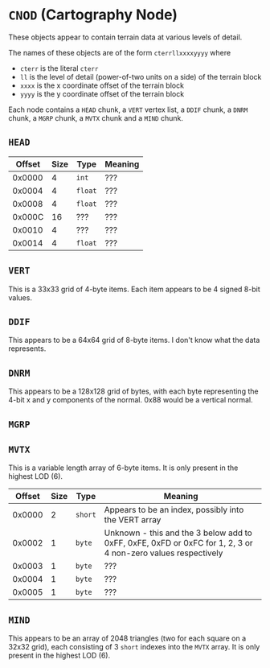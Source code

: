 # `CNOD` (Cartography Node)

These objects appear to contain terrain data at various levels of detail.

The names of these objects are of the form `cterrllxxxxyyyy` where 
* `cterr` is the literal `cterr`
* `ll` is the level of detail (power-of-two units on a side) of the terrain block
* `xxxx` is the x coordinate offset of the terrain block
* `yyyy` is the y coordinate offset of the terrain block

Each node contains a `HEAD` chunk, a `VERT` vertex list, a `DDIF` chunk, a `DNRM` chunk, a `MGRP` chunk, a `MVTX` chunk and a `MIND` chunk.

## `HEAD`

Offset   | Size     | Type         | Meaning
---------|----------|--------------|--------------
0x0000   | 4        | `int`        | ???
0x0004   | 4        | `float`      | ???
0x0008   | 4        | `float`      | ???
0x000C   | 16       | ???          | ???
0x0010   | 4        | ???          | ???
0x0014   | 4        | `float`      | ???

## `VERT`

This is a 33x33 grid of 4-byte items. Each item appears to be 4 signed 8-bit values.

## `DDIF`

This appears to be a 64x64 grid of 8-byte items.  I don't know what the data represents.

## `DNRM`

This appears to be a 128x128 grid of bytes, with each byte representing the 4-bit x and y components of the normal.  0x88 would be a vertical normal.

## `MGRP`

## `MVTX`

This is a variable length array of 6-byte items.  It is only present in the highest LOD (6).

Offset   | Size     | Type         | Meaning
---------|----------|--------------|--------------
0x0000   | 2        | `short`      | Appears to be an index, possibly into the VERT array
0x0002   | 1        | `byte`       | Unknown - this and the 3 below add to 0xFF, 0xFE, 0xFD or 0xFC for 1, 2, 3 or 4 non-zero values respectively
0x0003   | 1        | `byte`       | ???
0x0004   | 1        | `byte`       | ???
0x0005   | 1        | `byte`       | ???

## `MIND`

This appears to be an array of 2048 triangles (two for each square on a 32x32 grid), each consisting of 3 `short` indexes into the `MVTX` array.  It is only present in the highest LOD (6).
